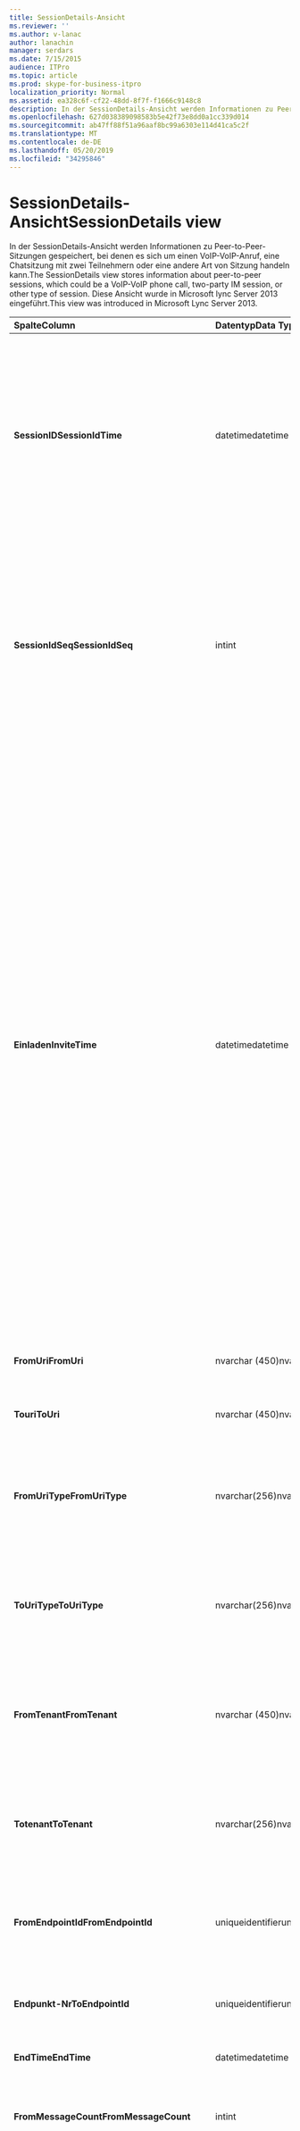 ```yaml
---
title: SessionDetails-Ansicht
ms.reviewer: ''
ms.author: v-lanac
author: lanachin
manager: serdars
ms.date: 7/15/2015
audience: ITPro
ms.topic: article
ms.prod: skype-for-business-itpro
localization_priority: Normal
ms.assetid: ea328c6f-cf22-48dd-8f7f-f1666c9148c8
description: In der SessionDetails-Ansicht werden Informationen zu Peer-to-Peer-Sitzungen gespeichert, bei denen es sich um einen VoIP-VoIP-Anruf, eine Chatsitzung mit zwei Teilnehmern oder eine andere Art von Sitzung handeln kann. Diese Ansicht wurde in Microsoft lync Server 2013 eingeführt.
ms.openlocfilehash: 627d038389098583b5e42f73e8dd0a1cc339d014
ms.sourcegitcommit: ab47ff88f51a96aaf8bc99a6303e114d41ca5c2f
ms.translationtype: MT
ms.contentlocale: de-DE
ms.lasthandoff: 05/20/2019
ms.locfileid: "34295846"
---
```

# <a name="sessiondetails-view"></a><span data-ttu-id="2b9d3-104">SessionDetails-Ansicht</span><span class="sxs-lookup"><span data-stu-id="2b9d3-104">SessionDetails view</span></span>
 
<span data-ttu-id="2b9d3-105">In der SessionDetails-Ansicht werden Informationen zu Peer-to-Peer-Sitzungen gespeichert, bei denen es sich um einen VoIP-VoIP-Anruf, eine Chatsitzung mit zwei Teilnehmern oder eine andere Art von Sitzung handeln kann.</span><span class="sxs-lookup"><span data-stu-id="2b9d3-105">The SessionDetails view stores information about peer-to-peer sessions, which could be a VoIP-VoIP phone call, two-party IM session, or other type of session.</span></span> <span data-ttu-id="2b9d3-106">Diese Ansicht wurde in Microsoft lync Server 2013 eingeführt.</span><span class="sxs-lookup"><span data-stu-id="2b9d3-106">This view was introduced in Microsoft Lync Server 2013.</span></span>
  
|<span data-ttu-id="2b9d3-107">**Spalte**</span><span class="sxs-lookup"><span data-stu-id="2b9d3-107">**Column**</span></span>|<span data-ttu-id="2b9d3-108">**Datentyp**</span><span class="sxs-lookup"><span data-stu-id="2b9d3-108">**Data Type**</span></span>|<span data-ttu-id="2b9d3-109">**Details**</span><span class="sxs-lookup"><span data-stu-id="2b9d3-109">**Details**</span></span>|
|:-----|:-----|:-----|
|<span data-ttu-id="2b9d3-110">**SessionID**</span><span class="sxs-lookup"><span data-stu-id="2b9d3-110">**SessionIdTime**</span></span> <br/> |<span data-ttu-id="2b9d3-111">datetime</span><span class="sxs-lookup"><span data-stu-id="2b9d3-111">datetime</span></span>  <br/> |<span data-ttu-id="2b9d3-112">Uhrzeit der Sitzungsanforderung.</span><span class="sxs-lookup"><span data-stu-id="2b9d3-112">Time of session request.</span></span> <span data-ttu-id="2b9d3-113">Wird in Verbindung mit SessionIdSeq verwendet, um eine Sitzung eindeutig zu identifizieren.</span><span class="sxs-lookup"><span data-stu-id="2b9d3-113">Used in conjunction with SessionIdSeq to uniquely identify a session.</span></span> <span data-ttu-id="2b9d3-114">Weitere Informationen finden Sie in der Tabelle [Dialogfelder in der Skype for Business Server 2015](dialogs.md) -Tabelle.</span><span class="sxs-lookup"><span data-stu-id="2b9d3-114">See the [Dialogs table in Skype for Business Server 2015](dialogs.md) Table for more information.</span></span> <br/> |
|<span data-ttu-id="2b9d3-115">**SessionIdSeq**</span><span class="sxs-lookup"><span data-stu-id="2b9d3-115">**SessionIdSeq**</span></span> <br/> |<span data-ttu-id="2b9d3-116">int</span><span class="sxs-lookup"><span data-stu-id="2b9d3-116">int</span></span>  <br/> |<span data-ttu-id="2b9d3-117">Die ID-Nummer, um die Sitzung zu identifizieren.</span><span class="sxs-lookup"><span data-stu-id="2b9d3-117">ID number to identify the session.</span></span> <span data-ttu-id="2b9d3-118">Wird in Verbindung mit SessionID-Mal verwendet, um eine Sitzung eindeutig zu identifizieren.</span><span class="sxs-lookup"><span data-stu-id="2b9d3-118">Used in conjunction with SessionIdTime to uniquely identify a session.</span></span> <span data-ttu-id="2b9d3-119">Weitere Informationen finden Sie [in der Tabelle Dialogfelder in Skype for Business Server 2015](dialogs.md) .</span><span class="sxs-lookup"><span data-stu-id="2b9d3-119">See the [Dialogs table in Skype for Business Server 2015](dialogs.md) for more information.</span></span> <br/> |
|<span data-ttu-id="2b9d3-120">**Einladen**</span><span class="sxs-lookup"><span data-stu-id="2b9d3-120">**InviteTime**</span></span> <br/> |<span data-ttu-id="2b9d3-121">datetime</span><span class="sxs-lookup"><span data-stu-id="2b9d3-121">datetime</span></span>  <br/> |<span data-ttu-id="2b9d3-122">Uhrzeit der ersten INVITE-Anforderung.</span><span class="sxs-lookup"><span data-stu-id="2b9d3-122">Time of the first INVITE request.</span></span> <span data-ttu-id="2b9d3-123">Dieses Feld wird in der Regel von Daten ausgefüllt, die aus der anfänglichen Einladungsnachricht in der Sitzung generiert wurden.</span><span class="sxs-lookup"><span data-stu-id="2b9d3-123">This field is typically populated by data generated from the initial INVITE message in the session.</span></span> <span data-ttu-id="2b9d3-124">Wenn keine Einladungsnachricht vorhanden ist, wird das Feld mit dem Datum und der Uhrzeit der ersten relevanten SIP-Nachricht gefüllt (Bye, Cancel, Nachricht oder info).</span><span class="sxs-lookup"><span data-stu-id="2b9d3-124">If there is no INVITE message then the field is populated with the date and time of the first relevant SIP message (BYE, CANCEL, MESSAGE, or INFO).</span></span> <span data-ttu-id="2b9d3-125">Dieses Feld wird in der Regel von Daten ausgefüllt, die aus der anfänglichen Einladungsnachricht in der Sitzung generiert wurden.</span><span class="sxs-lookup"><span data-stu-id="2b9d3-125">This field is typically populated by data generated from the initial INVITE message in the session.</span></span> <span data-ttu-id="2b9d3-126">Wenn keine Einladungsnachricht vorhanden ist, wird das Feld mit dem Datum und der Uhrzeit der ersten relevanten SIP-Nachricht gefüllt (Bye, Cancel, Nachricht oder info).</span><span class="sxs-lookup"><span data-stu-id="2b9d3-126">If there is no INVITE message then the field is populated with the date and time of the first relevant SIP message (BYE, CANCEL, MESSAGE, or INFO).</span></span>  <br/> |
|<span data-ttu-id="2b9d3-127">**FromUri**</span><span class="sxs-lookup"><span data-stu-id="2b9d3-127">**FromUri**</span></span> <br/> |<span data-ttu-id="2b9d3-128">nvarchar (450)</span><span class="sxs-lookup"><span data-stu-id="2b9d3-128">nvarchar(450)</span></span>  <br/> |<span data-ttu-id="2b9d3-129">Der URI des Benutzers, der die Sitzung gestartet hat.</span><span class="sxs-lookup"><span data-stu-id="2b9d3-129">URI of the user who started the session.</span></span>  <br/> |
|<span data-ttu-id="2b9d3-130">**Touri**</span><span class="sxs-lookup"><span data-stu-id="2b9d3-130">**ToUri**</span></span> <br/> |<span data-ttu-id="2b9d3-131">nvarchar (450)</span><span class="sxs-lookup"><span data-stu-id="2b9d3-131">nvarchar(450)</span></span>  <br/> |<span data-ttu-id="2b9d3-132">Der URI des Benutzers, der der Sitzung beigetreten ist.</span><span class="sxs-lookup"><span data-stu-id="2b9d3-132">URI of the user who joined the session.</span></span>  <br/> |
|<span data-ttu-id="2b9d3-133">**FromUriType**</span><span class="sxs-lookup"><span data-stu-id="2b9d3-133">**FromUriType**</span></span> <br/> |<span data-ttu-id="2b9d3-134">nvarchar(256)</span><span class="sxs-lookup"><span data-stu-id="2b9d3-134">nvarchar(256)</span></span>  <br/> |<span data-ttu-id="2b9d3-135">Der Typ des URIs des Benutzers, der die Sitzung gestartet hat.</span><span class="sxs-lookup"><span data-stu-id="2b9d3-135">Type of URI of the user who started the session.</span></span> <span data-ttu-id="2b9d3-136">Weitere Informationen finden Sie in der [UriTypes-Tabelle](uritypes.md) .</span><span class="sxs-lookup"><span data-stu-id="2b9d3-136">See the [UriTypes table](uritypes.md) for more information.</span></span> <br/> |
|<span data-ttu-id="2b9d3-137">**ToUriType**</span><span class="sxs-lookup"><span data-stu-id="2b9d3-137">**ToUriType**</span></span> <br/> |<span data-ttu-id="2b9d3-138">nvarchar(256)</span><span class="sxs-lookup"><span data-stu-id="2b9d3-138">nvarchar(256)</span></span>  <br/> |<span data-ttu-id="2b9d3-139">Der Typ des URIs des Benutzers, der der Sitzung beigetreten ist.</span><span class="sxs-lookup"><span data-stu-id="2b9d3-139">Type of URI of the user who joined the session.</span></span> <span data-ttu-id="2b9d3-140">Weitere Informationen finden Sie in der [UriTypes-Tabelle](uritypes.md) .</span><span class="sxs-lookup"><span data-stu-id="2b9d3-140">See the [UriTypes table](uritypes.md) for more information.</span></span> <br/> |
|<span data-ttu-id="2b9d3-141">**FromTenant**</span><span class="sxs-lookup"><span data-stu-id="2b9d3-141">**FromTenant**</span></span> <br/> |<span data-ttu-id="2b9d3-142">nvarchar (450)</span><span class="sxs-lookup"><span data-stu-id="2b9d3-142">nvarchar(450)</span></span>  <br/> |<span data-ttu-id="2b9d3-143">Der Mandant des Benutzers, der die Sitzung gestartet hat.</span><span class="sxs-lookup"><span data-stu-id="2b9d3-143">Tenant of the user who started the session.</span></span> <span data-ttu-id="2b9d3-144">Weitere Informationen finden Sie in der [Tabelle Mandanten](tenants.md) .</span><span class="sxs-lookup"><span data-stu-id="2b9d3-144">See the [Tenants table](tenants.md) for more information.</span></span> <br/> |
|<span data-ttu-id="2b9d3-145">**Totenant**</span><span class="sxs-lookup"><span data-stu-id="2b9d3-145">**ToTenant**</span></span> <br/> |<span data-ttu-id="2b9d3-146">nvarchar(256)</span><span class="sxs-lookup"><span data-stu-id="2b9d3-146">nvarchar(256)</span></span>  <br/> |<span data-ttu-id="2b9d3-147">Der Mandant des Benutzers, der der Sitzung beigetreten ist.</span><span class="sxs-lookup"><span data-stu-id="2b9d3-147">The tenant of the user who joined the session.</span></span> <span data-ttu-id="2b9d3-148">Weitere Informationen finden Sie in der [Tabelle Mandanten](tenants.md) .</span><span class="sxs-lookup"><span data-stu-id="2b9d3-148">See the [Tenants table](tenants.md) for more information.</span></span> <br/> |
|<span data-ttu-id="2b9d3-149">**FromEndpointId**</span><span class="sxs-lookup"><span data-stu-id="2b9d3-149">**FromEndpointId**</span></span> <br/> |<span data-ttu-id="2b9d3-150">uniqueidentifier</span><span class="sxs-lookup"><span data-stu-id="2b9d3-150">uniqueidentifier</span></span>  <br/> |<span data-ttu-id="2b9d3-151">Eindeutiger Bezeichner des Endpunkts des Benutzers, der die Sitzung gestartet hat.</span><span class="sxs-lookup"><span data-stu-id="2b9d3-151">Unique identifier of the endpoint of the user who started the session.</span></span>  <br/> |
|<span data-ttu-id="2b9d3-152">**Endpunkt-Nr**</span><span class="sxs-lookup"><span data-stu-id="2b9d3-152">**ToEndpointId**</span></span> <br/> |<span data-ttu-id="2b9d3-153">uniqueidentifier</span><span class="sxs-lookup"><span data-stu-id="2b9d3-153">uniqueidentifier</span></span>  <br/> |<span data-ttu-id="2b9d3-154">Eindeutiger Bezeichner des Endpunkts des Benutzers, der der Sitzung beigetreten ist.</span><span class="sxs-lookup"><span data-stu-id="2b9d3-154">Unique identifier of the endpoint of the user who joined the session.</span></span>  <br/> |
|<span data-ttu-id="2b9d3-155">**EndTime**</span><span class="sxs-lookup"><span data-stu-id="2b9d3-155">**EndTime**</span></span> <br/> |<span data-ttu-id="2b9d3-156">datetime</span><span class="sxs-lookup"><span data-stu-id="2b9d3-156">datetime</span></span>  <br/> |<span data-ttu-id="2b9d3-157">Endzeit der Sitzung.</span><span class="sxs-lookup"><span data-stu-id="2b9d3-157">End time of the session.</span></span>  <br/> |
|<span data-ttu-id="2b9d3-158">**FromMessageCount**</span><span class="sxs-lookup"><span data-stu-id="2b9d3-158">**FromMessageCount**</span></span> <br/> |<span data-ttu-id="2b9d3-159">int</span><span class="sxs-lookup"><span data-stu-id="2b9d3-159">int</span></span>  <br/> |<span data-ttu-id="2b9d3-160">Die Anzahl der Nachrichten, die von dem Benutzer gesendet wurden, der die Sitzung gestartet hat.</span><span class="sxs-lookup"><span data-stu-id="2b9d3-160">Number of messages sent by the user who started the session.</span></span>  <br/> |
|<span data-ttu-id="2b9d3-161">**ToMessageCount**</span><span class="sxs-lookup"><span data-stu-id="2b9d3-161">**ToMessageCount**</span></span> <br/> |<span data-ttu-id="2b9d3-162">int</span><span class="sxs-lookup"><span data-stu-id="2b9d3-162">int</span></span>  <br/> |<span data-ttu-id="2b9d3-163">Die Anzahl der Nachrichten, die von dem Benutzer gesendet wurden, der der Sitzung beigetreten ist.</span><span class="sxs-lookup"><span data-stu-id="2b9d3-163">Number of messages sent by the user who joined the session.</span></span>  <br/> |
|<span data-ttu-id="2b9d3-164">**FromClientVersion**</span><span class="sxs-lookup"><span data-stu-id="2b9d3-164">**FromClientVersion**</span></span> <br/> |<span data-ttu-id="2b9d3-165">nvarchar(256)</span><span class="sxs-lookup"><span data-stu-id="2b9d3-165">nvarchar(256)</span></span>  <br/> |<span data-ttu-id="2b9d3-166">Die Version des Clients, die von dem Benutzer verwendet wird, der die Sitzung gestartet hat.</span><span class="sxs-lookup"><span data-stu-id="2b9d3-166">Version of client used by the user who started the session.</span></span>  <br/> |
|<span data-ttu-id="2b9d3-167">**FromClientType**</span><span class="sxs-lookup"><span data-stu-id="2b9d3-167">**FromClientType**</span></span> <br/> |<span data-ttu-id="2b9d3-168">int</span><span class="sxs-lookup"><span data-stu-id="2b9d3-168">int</span></span>  <br/> |<span data-ttu-id="2b9d3-169">Der Client, der von dem Benutzer verwendet wird, der die Sitzung gestartet hat.</span><span class="sxs-lookup"><span data-stu-id="2b9d3-169">Client used by the user who started the session.</span></span> <span data-ttu-id="2b9d3-170">Weitere Informationen finden Sie in der [UserAgentDef-Tabelle](useragentdef.md) .</span><span class="sxs-lookup"><span data-stu-id="2b9d3-170">See the [UserAgentDef table](useragentdef.md) for more details.</span></span> <br/> |
|<span data-ttu-id="2b9d3-171">**FromClientCategory**</span><span class="sxs-lookup"><span data-stu-id="2b9d3-171">**FromClientCategory**</span></span> <br/> |<span data-ttu-id="2b9d3-172">nvarchar (64)</span><span class="sxs-lookup"><span data-stu-id="2b9d3-172">nvarchar(64)</span></span>  <br/> |<span data-ttu-id="2b9d3-173">Der Name der Kategorie des Clients, der vom Benutzer verwendet wird, der die Sitzung gestartet hat.</span><span class="sxs-lookup"><span data-stu-id="2b9d3-173">Name of the category of the client used by the user who started the session.</span></span>  <br/> |
|<span data-ttu-id="2b9d3-174">**ToClientVersion**</span><span class="sxs-lookup"><span data-stu-id="2b9d3-174">**ToClientVersion**</span></span> <br/> |<span data-ttu-id="2b9d3-175">nvarchar(256)</span><span class="sxs-lookup"><span data-stu-id="2b9d3-175">nvarchar(256)</span></span>  <br/> |<span data-ttu-id="2b9d3-176">Die Version des Clients, die von dem Benutzer verwendet wird, der der Sitzung beigetreten ist</span><span class="sxs-lookup"><span data-stu-id="2b9d3-176">Version of client used by the user who joined the session</span></span>  <br/> |
|<span data-ttu-id="2b9d3-177">**Toclienttype**</span><span class="sxs-lookup"><span data-stu-id="2b9d3-177">**ToClientType**</span></span> <br/> |<span data-ttu-id="2b9d3-178">int</span><span class="sxs-lookup"><span data-stu-id="2b9d3-178">int</span></span>  <br/> |<span data-ttu-id="2b9d3-179">Der Client, der von dem Benutzer verwendet wird, der der Sitzung beigetreten ist.</span><span class="sxs-lookup"><span data-stu-id="2b9d3-179">Client used by the user who joined the session.</span></span> <span data-ttu-id="2b9d3-180">Weitere Informationen finden Sie in der [UserAgentDef-Tabelle](useragentdef.md) .</span><span class="sxs-lookup"><span data-stu-id="2b9d3-180">See the [UserAgentDef table](useragentdef.md) for more details.</span></span> <br/> |
|<span data-ttu-id="2b9d3-181">**ToClientCategory**</span><span class="sxs-lookup"><span data-stu-id="2b9d3-181">**ToClientCategory**</span></span> <br/> |<span data-ttu-id="2b9d3-182">nvarchar (64)</span><span class="sxs-lookup"><span data-stu-id="2b9d3-182">nvarchar(64)</span></span>  <br/> |<span data-ttu-id="2b9d3-183">Der Name der Kategorie des Clients, der von dem Benutzer verwendet wird, der der Sitzung beigetreten ist.</span><span class="sxs-lookup"><span data-stu-id="2b9d3-183">Name of the category of the client used by the user who joined the session.</span></span>  <br/> |
|<span data-ttu-id="2b9d3-184">**TargetUri**</span><span class="sxs-lookup"><span data-stu-id="2b9d3-184">**TargetUri**</span></span> <br/> |<span data-ttu-id="2b9d3-185">nvarchar (450)</span><span class="sxs-lookup"><span data-stu-id="2b9d3-185">nvarchar(450)</span></span>  <br/> |<span data-ttu-id="2b9d3-186">Der URI des Zielbenutzers der Sitzung.</span><span class="sxs-lookup"><span data-stu-id="2b9d3-186">URI of the target user of the session.</span></span>  <br/> |
|<span data-ttu-id="2b9d3-187">**TargetUriType**</span><span class="sxs-lookup"><span data-stu-id="2b9d3-187">**TargetUriType**</span></span> <br/> |<span data-ttu-id="2b9d3-188">nvarchar (450)</span><span class="sxs-lookup"><span data-stu-id="2b9d3-188">nvarchar(450)</span></span>  <br/> |<span data-ttu-id="2b9d3-189">Der Typ des URIs des Zielbenutzers für die Sitzung.</span><span class="sxs-lookup"><span data-stu-id="2b9d3-189">Type of URI of the target user for the session.</span></span> <span data-ttu-id="2b9d3-190">Weitere Informationen finden Sie in der [UriTypes-Tabelle](uritypes.md) .</span><span class="sxs-lookup"><span data-stu-id="2b9d3-190">See the [UriTypes table](uritypes.md) for more information.</span></span> <br/> |
|<span data-ttu-id="2b9d3-191">**OnBehalfOfUri**</span><span class="sxs-lookup"><span data-stu-id="2b9d3-191">**OnBehalfOfUri**</span></span> <br/> |<span data-ttu-id="2b9d3-192">nvarchar (450)</span><span class="sxs-lookup"><span data-stu-id="2b9d3-192">nvarchar(450)</span></span>  <br/> |<span data-ttu-id="2b9d3-193">Der URI des Benutzers, in dessen Auftrag die Sitzung gestartet wurde.</span><span class="sxs-lookup"><span data-stu-id="2b9d3-193">URI of the user on whose behalf the session was started.</span></span>  <br/> |
|<span data-ttu-id="2b9d3-194">**OnnnBehalfOfUriType**</span><span class="sxs-lookup"><span data-stu-id="2b9d3-194">**OnnnBehalfOfUriType**</span></span> <br/> |<span data-ttu-id="2b9d3-195">nvarchar(256)</span><span class="sxs-lookup"><span data-stu-id="2b9d3-195">nvarchar(256)</span></span>  <br/> |<span data-ttu-id="2b9d3-196">Der Typ des URIs des Benutzers, in dessen Auftrag die Sitzung gestartet wurde.</span><span class="sxs-lookup"><span data-stu-id="2b9d3-196">Type of URI of the user on whose behalf the session was started.</span></span> <span data-ttu-id="2b9d3-197">Weitere Informationen finden Sie in der [UriTypes-Tabelle](uritypes.md) .</span><span class="sxs-lookup"><span data-stu-id="2b9d3-197">See the [UriTypes table](uritypes.md) for more information.</span></span> <br/> |
|<span data-ttu-id="2b9d3-198">**OnBehalfOfTenant**</span><span class="sxs-lookup"><span data-stu-id="2b9d3-198">**OnBehalfOfTenant**</span></span> <br/> |<span data-ttu-id="2b9d3-199">nvarchar(256)</span><span class="sxs-lookup"><span data-stu-id="2b9d3-199">nvarchar(256)</span></span>  <br/> |<span data-ttu-id="2b9d3-200">Der Mandant des Benutzers, dessen Namen für die Sitzung gestartet wurde.</span><span class="sxs-lookup"><span data-stu-id="2b9d3-200">Tenant of the user whose on behalf the session was started.</span></span> <span data-ttu-id="2b9d3-201">Weitere Informationen finden Sie in der [Tabelle Mandanten](tenants.md) .</span><span class="sxs-lookup"><span data-stu-id="2b9d3-201">See the [Tenants table](tenants.md) for more information.</span></span> <br/> |
|<span data-ttu-id="2b9d3-202">**ReferredByUri**</span><span class="sxs-lookup"><span data-stu-id="2b9d3-202">**ReferredByUri**</span></span> <br/> |<span data-ttu-id="2b9d3-203">nvarchar (450)</span><span class="sxs-lookup"><span data-stu-id="2b9d3-203">nvarchar(450)</span></span>  <br/> |<span data-ttu-id="2b9d3-204">Der URI des Benutzers, der die Sitzung angewiesen hat.</span><span class="sxs-lookup"><span data-stu-id="2b9d3-204">URI of the user who referred the session.</span></span>  <br/> |
|<span data-ttu-id="2b9d3-205">**ReferredByUriType**</span><span class="sxs-lookup"><span data-stu-id="2b9d3-205">**ReferredByUriType**</span></span> <br/> |<span data-ttu-id="2b9d3-206">nvarchar(256)</span><span class="sxs-lookup"><span data-stu-id="2b9d3-206">nvarchar(256)</span></span>  <br/> |<span data-ttu-id="2b9d3-207">Der Typ des URIs des Benutzers, der die Sitzung angewiesen hat.</span><span class="sxs-lookup"><span data-stu-id="2b9d3-207">Type of URI of the user who referred the session.</span></span> <span data-ttu-id="2b9d3-208">Weitere Informationen finden Sie in der [UriTypes-Tabelle](uritypes.md) .</span><span class="sxs-lookup"><span data-stu-id="2b9d3-208">See the [UriTypes table](uritypes.md) for more information.</span></span> <br/> |
|<span data-ttu-id="2b9d3-209">**ReferredByTenant**</span><span class="sxs-lookup"><span data-stu-id="2b9d3-209">**ReferredByTenant**</span></span> <br/> |<span data-ttu-id="2b9d3-210">nvarchar(256)</span><span class="sxs-lookup"><span data-stu-id="2b9d3-210">nvarchar(256)</span></span>  <br/> |<span data-ttu-id="2b9d3-211">Der Mandant des Benutzers, der die Sitzung angewiesen hat.</span><span class="sxs-lookup"><span data-stu-id="2b9d3-211">Tenant of the user who referred the session.</span></span> <span data-ttu-id="2b9d3-212">Weitere Informationen finden Sie in der [Tabelle Mandanten](tenants.md) .</span><span class="sxs-lookup"><span data-stu-id="2b9d3-212">See the [Tenants table](tenants.md) for more information.</span></span> <br/> |
|<span data-ttu-id="2b9d3-213">**Dialogfeld-Nr**</span><span class="sxs-lookup"><span data-stu-id="2b9d3-213">**DialogId**</span></span> <br/> |<span data-ttu-id="2b9d3-214">varchar (775)</span><span class="sxs-lookup"><span data-stu-id="2b9d3-214">varchar(775)</span></span>  <br/> |<span data-ttu-id="2b9d3-215">SIP-Dialogfeld-ID.</span><span class="sxs-lookup"><span data-stu-id="2b9d3-215">SIP dialog ID.</span></span> <span data-ttu-id="2b9d3-216">Das Format lautet:</span><span class="sxs-lookup"><span data-stu-id="2b9d3-216">The format is:</span></span>  <br/> <span data-ttu-id="2b9d3-217">Dialogfeld; from-Tag; to-Tag</span><span class="sxs-lookup"><span data-stu-id="2b9d3-217">dialog;from-tag;to-tag</span></span>  <br/> |
|<span data-ttu-id="2b9d3-218">**CorrelationId**</span><span class="sxs-lookup"><span data-stu-id="2b9d3-218">**CorrelationId**</span></span> <br/> |<span data-ttu-id="2b9d3-219">uniqueidentifier</span><span class="sxs-lookup"><span data-stu-id="2b9d3-219">uniqueidentifier</span></span>  <br/> |<span data-ttu-id="2b9d3-220">GUID, die verwendet wird, um mehrere Sitzungen zu korrelieren.</span><span class="sxs-lookup"><span data-stu-id="2b9d3-220">GUID used to correlate multiple sessions.</span></span>  <br/> |
|<span data-ttu-id="2b9d3-221">**ReplaceDialogIdTime**</span><span class="sxs-lookup"><span data-stu-id="2b9d3-221">**ReplaceDialogIdTime**</span></span> <br/> |<span data-ttu-id="2b9d3-222">datetime</span><span class="sxs-lookup"><span data-stu-id="2b9d3-222">datetime</span></span>  <br/> |<span data-ttu-id="2b9d3-223">Uhrzeit des Dialogs, der durch die Sitzung ersetzt wurde.</span><span class="sxs-lookup"><span data-stu-id="2b9d3-223">Time of the dialog which was replaced by the session.</span></span> <span data-ttu-id="2b9d3-224">Wird in Verbindung mit ReplaceDialogIdSeq verwendet, um ein durch die Sitzung Ersetztes Dialogfeld eindeutig zu identifizieren.</span><span class="sxs-lookup"><span data-stu-id="2b9d3-224">Used in conjunction with ReplaceDialogIdSeq to uniquely identify a dialog that is replaced by the session.</span></span> <span data-ttu-id="2b9d3-225">Weitere Informationen finden Sie [in der Tabelle Dialogfelder in Skype for Business Server 2015](dialogs.md) .</span><span class="sxs-lookup"><span data-stu-id="2b9d3-225">See the [Dialogs table in Skype for Business Server 2015](dialogs.md) for more information.</span></span> <br/> |
|<span data-ttu-id="2b9d3-226">**ReplaceDialogIdSeq**</span><span class="sxs-lookup"><span data-stu-id="2b9d3-226">**ReplaceDialogIdSeq**</span></span> <br/> |<span data-ttu-id="2b9d3-227">int</span><span class="sxs-lookup"><span data-stu-id="2b9d3-227">int</span></span>  <br/> |<span data-ttu-id="2b9d3-228">Die ID-Nummer, um die Sitzung zu identifizieren.</span><span class="sxs-lookup"><span data-stu-id="2b9d3-228">ID number to identify the session.</span></span> <span data-ttu-id="2b9d3-229">Wird in Verbindung mit ReplaceDialogIdTime verwendet, um ein durch die Sitzung Ersetztes Dialogfeld eindeutig zu identifizieren.</span><span class="sxs-lookup"><span data-stu-id="2b9d3-229">Used in conjunction with ReplaceDialogIdTime to uniquely identify a dialog that is replaced by the session.</span></span> <span data-ttu-id="2b9d3-230">Weitere Informationen finden Sie [in der Tabelle Dialogfelder in Skype for Business Server 2015](dialogs.md) .</span><span class="sxs-lookup"><span data-stu-id="2b9d3-230">See the [Dialogs table in Skype for Business Server 2015](dialogs.md) for more information.</span></span> <br/> |
|<span data-ttu-id="2b9d3-231">**ReplacesDialogId**</span><span class="sxs-lookup"><span data-stu-id="2b9d3-231">**ReplacesDialogId**</span></span> <br/> |<span data-ttu-id="2b9d3-232">varchar (775)</span><span class="sxs-lookup"><span data-stu-id="2b9d3-232">varchar(775)</span></span>  <br/> |<span data-ttu-id="2b9d3-233">SIP-Dialog-ID, die die Sitzung ersetzt.</span><span class="sxs-lookup"><span data-stu-id="2b9d3-233">SIP dialog ID the session replaces.</span></span> <span data-ttu-id="2b9d3-234">Das Format lautet:</span><span class="sxs-lookup"><span data-stu-id="2b9d3-234">The format is:</span></span>  <br/> <span data-ttu-id="2b9d3-235">Dialogfeld; from-Tag; to-Tag</span><span class="sxs-lookup"><span data-stu-id="2b9d3-235">dialog;from-tag;to-tag</span></span>  <br/> |
|<span data-ttu-id="2b9d3-236">**Webantworten**</span><span class="sxs-lookup"><span data-stu-id="2b9d3-236">**ResponseTime**</span></span> <br/> |<span data-ttu-id="2b9d3-237">datetime</span><span class="sxs-lookup"><span data-stu-id="2b9d3-237">datetime</span></span>  <br/> |<span data-ttu-id="2b9d3-238">Zeitpunkt der Antwort auf die erste Einladungsnachricht.</span><span class="sxs-lookup"><span data-stu-id="2b9d3-238">Time of the response to the first INVITE message.</span></span> <span data-ttu-id="2b9d3-239">Dieses Feld wird in der Regel von Daten ausgefüllt, die aus der anfänglichen Einladungsnachricht in der Sitzung generiert wurden.</span><span class="sxs-lookup"><span data-stu-id="2b9d3-239">This field is typically populated by data generated from the initial INVITE message in the session.</span></span> <span data-ttu-id="2b9d3-240">Wenn keine Einladungsnachricht vorhanden ist, wird das Feld mit dem Datum und der Uhrzeit der ersten relevanten SIP-Nachricht gefüllt (Bye, Cancel, Nachricht oder info).</span><span class="sxs-lookup"><span data-stu-id="2b9d3-240">If there is no INVITE message then the field is populated with the date and time of the first relevant SIP message (BYE, CANCEL, MESSAGE, or INFO).</span></span>  <br/> |
|<span data-ttu-id="2b9d3-241">**Response Code**</span><span class="sxs-lookup"><span data-stu-id="2b9d3-241">**ResponseCode**</span></span> <br/> |<span data-ttu-id="2b9d3-242">int</span><span class="sxs-lookup"><span data-stu-id="2b9d3-242">int</span></span>  <br/> |<span data-ttu-id="2b9d3-243">SIP-Antwortcode für die Sitzungseinladung</span><span class="sxs-lookup"><span data-stu-id="2b9d3-243">SIP response code to the session invitation.</span></span> <span data-ttu-id="2b9d3-244">Dieses Feld wird in der Regel von Daten ausgefüllt, die aus der anfänglichen Einladungsnachricht in der Sitzung generiert wurden.</span><span class="sxs-lookup"><span data-stu-id="2b9d3-244">This field is typically populated by data generated from the initial INVITE message in the session.</span></span> <span data-ttu-id="2b9d3-245">Wenn keine Einladungsnachricht vorhanden ist, wird das Feld mit dem Datum und der Uhrzeit der ersten relevanten SIP-Nachricht gefüllt (Bye, Cancel, Nachricht oder info).</span><span class="sxs-lookup"><span data-stu-id="2b9d3-245">If there is no INVITE message then the field is populated with the date and time of the first relevant SIP message (BYE, CANCEL, MESSAGE, or INFO).</span></span>  <br/> |
|<span data-ttu-id="2b9d3-246">**Diagnose-Nr**</span><span class="sxs-lookup"><span data-stu-id="2b9d3-246">**DiagnosticId**</span></span> <br/> |<span data-ttu-id="2b9d3-247">int</span><span class="sxs-lookup"><span data-stu-id="2b9d3-247">int</span></span>  <br/> |<span data-ttu-id="2b9d3-248">Von SIP-Headern erfasste Diagnose-ID.</span><span class="sxs-lookup"><span data-stu-id="2b9d3-248">Diagnostic ID captured from SIP headers.</span></span>  <br/> |
|<span data-ttu-id="2b9d3-249">**ContentType**</span><span class="sxs-lookup"><span data-stu-id="2b9d3-249">**ContentType**</span></span> <br/> |<span data-ttu-id="2b9d3-250">nvarchar(256)</span><span class="sxs-lookup"><span data-stu-id="2b9d3-250">nvarchar(256)</span></span>  <br/> |<span data-ttu-id="2b9d3-251">Der Typ des Inhalts für die Sitzung.</span><span class="sxs-lookup"><span data-stu-id="2b9d3-251">Type of content for the session.</span></span>  <br/> |
|<span data-ttu-id="2b9d3-252">**FrontEnd**</span><span class="sxs-lookup"><span data-stu-id="2b9d3-252">**FrontEnd**</span></span> <br/> |<span data-ttu-id="2b9d3-253">nvarchar(256)</span><span class="sxs-lookup"><span data-stu-id="2b9d3-253">nvarchar(256)</span></span>  <br/> |<span data-ttu-id="2b9d3-254">FQDN des Front-End-Servers, der die Daten für die Sitzung erfasst hat.</span><span class="sxs-lookup"><span data-stu-id="2b9d3-254">FQDN of the Front End server that captured the data for the session.</span></span>  <br/> |
|<span data-ttu-id="2b9d3-255">**Pool**</span><span class="sxs-lookup"><span data-stu-id="2b9d3-255">**Pool**</span></span> <br/> |<span data-ttu-id="2b9d3-256">nvarchar(256)</span><span class="sxs-lookup"><span data-stu-id="2b9d3-256">nvarchar(256)</span></span>  <br/> |<span data-ttu-id="2b9d3-257">Der FQDN des Pools, in dem die Daten für die Sitzung erfasst wurden.</span><span class="sxs-lookup"><span data-stu-id="2b9d3-257">FQDN of the pool that captured the data for the session.</span></span>  <br/> |
|<span data-ttu-id="2b9d3-258">**FromEdgeServer**</span><span class="sxs-lookup"><span data-stu-id="2b9d3-258">**FromEdgeServer**</span></span> <br/> |<span data-ttu-id="2b9d3-259">nvarchar(256)</span><span class="sxs-lookup"><span data-stu-id="2b9d3-259">nvarchar(256)</span></span>  <br/> |<span data-ttu-id="2b9d3-260">Der FQDN des Edge-Servers, der vom Benutzer verwendet wird, der die Sitzung gestartet hat.</span><span class="sxs-lookup"><span data-stu-id="2b9d3-260">FQDN of the Edge server used by the user who started the session.</span></span>  <br/> |
|<span data-ttu-id="2b9d3-261">**ToEdgeServer**</span><span class="sxs-lookup"><span data-stu-id="2b9d3-261">**ToEdgeServer**</span></span> <br/> |<span data-ttu-id="2b9d3-262">nvarchar(256)</span><span class="sxs-lookup"><span data-stu-id="2b9d3-262">nvarchar(256)</span></span>  <br/> |<span data-ttu-id="2b9d3-263">FQDN des Edge-Servers, der vom Benutzer verwendet wird, der die Sitzung gestartet hat</span><span class="sxs-lookup"><span data-stu-id="2b9d3-263">FQDN of the Edge server used by the user who started the session</span></span>  <br/> |
|<span data-ttu-id="2b9d3-264">**IsFromInternal**</span><span class="sxs-lookup"><span data-stu-id="2b9d3-264">**IsFromInternal**</span></span> <br/> |<span data-ttu-id="2b9d3-265">bit</span><span class="sxs-lookup"><span data-stu-id="2b9d3-265">bit</span></span>  <br/> |<span data-ttu-id="2b9d3-266">Gibt an, ob der Benutzer, der die Sitzung gestartet hat, sich über das interne Netzwerk angemeldet hat.</span><span class="sxs-lookup"><span data-stu-id="2b9d3-266">Indicates whether the user who started the session logged on from the internal network.</span></span>  <br/> |
|<span data-ttu-id="2b9d3-267">**IsToInternal**</span><span class="sxs-lookup"><span data-stu-id="2b9d3-267">**IsToInternal**</span></span> <br/> |<span data-ttu-id="2b9d3-268">bit</span><span class="sxs-lookup"><span data-stu-id="2b9d3-268">bit</span></span>  <br/> |<span data-ttu-id="2b9d3-269">Gibt an, ob der Benutzer, der der Sitzung beigetreten ist, aus dem internen Netzwerk angemeldet ist.</span><span class="sxs-lookup"><span data-stu-id="2b9d3-269">Indicates whether the user who joined the session logged on from the internal network.</span></span>  <br/> |
|<span data-ttu-id="2b9d3-270">**CallPriority**</span><span class="sxs-lookup"><span data-stu-id="2b9d3-270">**CallPriority**</span></span> <br/> |<span data-ttu-id="2b9d3-271">nvarchar(256)</span><span class="sxs-lookup"><span data-stu-id="2b9d3-271">nvarchar(256)</span></span>  <br/> |<span data-ttu-id="2b9d3-272">Anrufpriorität der Sitzung.</span><span class="sxs-lookup"><span data-stu-id="2b9d3-272">Call priority of the session.</span></span>  <br/> |
|<span data-ttu-id="2b9d3-273">**FromUserFlag**</span><span class="sxs-lookup"><span data-stu-id="2b9d3-273">**FromUserFlag**</span></span> <br/> |<span data-ttu-id="2b9d3-274">smallint</span><span class="sxs-lookup"><span data-stu-id="2b9d3-274">smallint</span></span>  <br/> |<span data-ttu-id="2b9d3-275">Gibt die Attribute des Benutzers an, der die Sitzung gestartet hat.</span><span class="sxs-lookup"><span data-stu-id="2b9d3-275">Indicates the attributes of the user who started the session.</span></span> <span data-ttu-id="2b9d3-276">Die folgenden Attributdefinitionen sind zulässig:</span><span class="sxs-lookup"><span data-stu-id="2b9d3-276">The following attribute definitions are allowed:</span></span>  <br/> <span data-ttu-id="2b9d3-277">0x01-integriert mit dem Desktoptelefon</span><span class="sxs-lookup"><span data-stu-id="2b9d3-277">0x01 - Integrated with desktop phone</span></span>  <br/> |
|<span data-ttu-id="2b9d3-278">**ToUserFlag**</span><span class="sxs-lookup"><span data-stu-id="2b9d3-278">**ToUserFlag**</span></span> <br/> |<span data-ttu-id="2b9d3-279">smallint</span><span class="sxs-lookup"><span data-stu-id="2b9d3-279">smallint</span></span>  <br/> |<span data-ttu-id="2b9d3-280">Gibt die Attribute des Benutzers an, der die Sitzung gestartet hat.</span><span class="sxs-lookup"><span data-stu-id="2b9d3-280">Indicates the attributes of the user who started the session.</span></span> <span data-ttu-id="2b9d3-281">Die folgenden Attributdefinitionen sind zulässig:</span><span class="sxs-lookup"><span data-stu-id="2b9d3-281">The following attribute definitions are allowed:</span></span>  <br/> <span data-ttu-id="2b9d3-282">0x01-integriert mit dem Desktoptelefon</span><span class="sxs-lookup"><span data-stu-id="2b9d3-282">0x01 - Integrated with desktop phone</span></span>  <br/> |
|<span data-ttu-id="2b9d3-283">**CallFlag**</span><span class="sxs-lookup"><span data-stu-id="2b9d3-283">**CallFlag**</span></span> <br/> |<span data-ttu-id="2b9d3-284">smallint</span><span class="sxs-lookup"><span data-stu-id="2b9d3-284">smallint</span></span>  <br/> |<span data-ttu-id="2b9d3-285">Gibt die anrufattribute an.</span><span class="sxs-lookup"><span data-stu-id="2b9d3-285">Indicates the call attributes.</span></span> <span data-ttu-id="2b9d3-286">Die folgenden Attributdefinitionen sind zulässig:</span><span class="sxs-lookup"><span data-stu-id="2b9d3-286">The following attribute definitions are allowed:</span></span>  <br/> <span data-ttu-id="2b9d3-287">0x01-wiederholte Sitzung</span><span class="sxs-lookup"><span data-stu-id="2b9d3-287">0x01 - Retried Session</span></span>  <br/> <span data-ttu-id="2b9d3-288">0x02 – ein Anruf, der von einem Agenten im Auftrag einer Reaktionsgruppe durchgeführt wurde</span><span class="sxs-lookup"><span data-stu-id="2b9d3-288">0x02 - A call made by agent on behalf of a Response Group</span></span>  <br/> |
|<span data-ttu-id="2b9d3-289">**Standort**</span><span class="sxs-lookup"><span data-stu-id="2b9d3-289">**Location**</span></span> <br/> |<span data-ttu-id="2b9d3-290">varchar (max)</span><span class="sxs-lookup"><span data-stu-id="2b9d3-290">varchar(max)</span></span>  <br/> |<span data-ttu-id="2b9d3-291">Ort des Notrufs.</span><span class="sxs-lookup"><span data-stu-id="2b9d3-291">Location of emergency call.</span></span>  <br/> |
|<span data-ttu-id="2b9d3-292">**LastModifiedTime**</span><span class="sxs-lookup"><span data-stu-id="2b9d3-292">**LastModifiedTime**</span></span> <br/> |<span data-ttu-id="2b9d3-293">DateTime</span><span class="sxs-lookup"><span data-stu-id="2b9d3-293">Datetime</span></span>  <br/> |<span data-ttu-id="2b9d3-294">Für die interne Verwendung durch den Überwachungsdienst.</span><span class="sxs-lookup"><span data-stu-id="2b9d3-294">For internal use by the Monitoring service.</span></span>  <br/> <span data-ttu-id="2b9d3-295">Dieses Feld wurde in Skype for Business Server 2015 eingeführt.</span><span class="sxs-lookup"><span data-stu-id="2b9d3-295">This field was introduced in Skype for Business Server 2015.</span></span>  <br/> |
   

